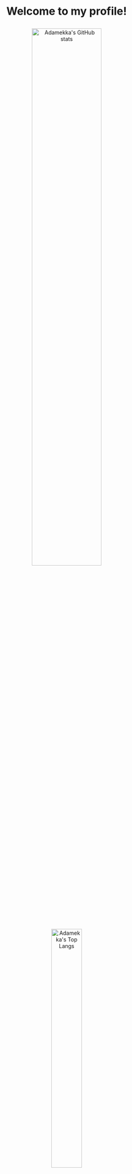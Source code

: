 <!-- markdownlint-disable MD033 -->
# <p align="center">Welcome to my profile!</p>

<p align="center">
    <img width="60%" src=https://github-readme-stats.vercel.app/api?username=Adamekka&count_private=true&show_icons=true&theme=nord alt="Adamekka's GitHub stats">
</p>
<p align="center">
    <img width="40%" src=https://github-readme-stats.vercel.app/api/top-langs/?username=Adamekka&theme=nord&exclude_repo=dwm,DiscordTheme&langs_count=50 alt="Adamekka's Top Langs">
</p>
